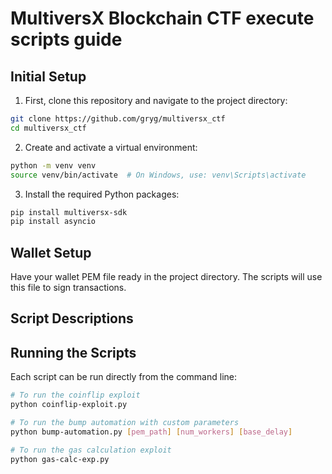 # MultiversX Blockchain CTF execute scripts guide

## Initial Setup

1. First, clone this repository and navigate to the project directory:
```bash
git clone https://github.com/gryg/multiversx_ctf
cd multiversx_ctf
```

2. Create and activate a virtual environment:
```bash
python -m venv venv
source venv/bin/activate  # On Windows, use: venv\Scripts\activate
```

3. Install the required Python packages:
```bash
pip install multiversx-sdk
pip install asyncio
```


## Wallet Setup
Have your wallet PEM file ready in the project directory. The scripts will use this file to sign transactions.

## Script Descriptions


## Running the Scripts

Each script can be run directly from the command line:

```bash
# To run the coinflip exploit
python coinflip-exploit.py

# To run the bump automation with custom parameters
python bump-automation.py [pem_path] [num_workers] [base_delay]

# To run the gas calculation exploit
python gas-calc-exp.py
```
